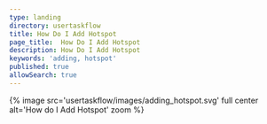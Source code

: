```yaml
---
type: landing
directory: usertaskflow
title: How Do I Add Hotspot
page_title:  How Do I Add Hotspot
description: How Do I Add Hotspot
keywords: 'adding, hotspot'
published: true
allowSearch: true
---
```

{% image src='usertaskflow/images/adding_hotspot.svg' full center  alt='How do I Add Hotspot' zoom %} 
